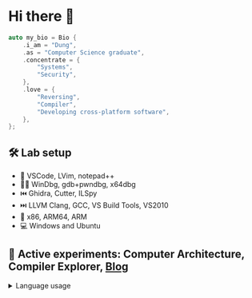 # Hi there 👋

```cpp
auto my_bio = Bio {
    .i_am = "Dung",
    .as = "Computer Science graduate",
    .concentrate = {
        "Systems",
        "Security",
    },
    .love = {
        "Reversing",
        "Compiler",
        "Developing cross-platform software",
    },
};
```

## 🛠 Lab setup

- 📝 VSCode, LVim, notepad++
- 🚫🐛 WinDbg, gdb+pwndbg, x64dbg
- ⏮️ Ghidra, Cutter, ILSpy
- ⏭️ LLVM Clang, GCC, VS Build Tools, VS2010
- 🚧 x86, ARM64, ARM
- 💻 Windows and Ubuntu

## 🥼 Active experiments: Computer Architecture, Compiler Explorer, [Blog](https://dungwinux.github.io/-blog)

<details styles="display:none;">
  <summary>Language usage</summary>
  <img src="https://github-readme-stats.vercel.app/api/top-langs/?username=dungwinux&theme=transparent&layout=compact&langs_count=8">
</details>
